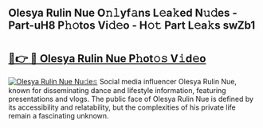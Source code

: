 ## Olesya Rulin Nue O𝚗𝚕yf𝚊ns L𝚎a𝚔ed N𝚞𝚍es - Part-uH8 P𝚑𝚘tos Vi𝚍𝚎o - H𝚘𝚝 Part L𝚎a𝚔s swZb1

# <h2><a href="http://kf1g9gs.oniu.top/?m=Olesya+Rulin+Nue">🔗👉 🔴 Olesya Rulin Nue P𝚑ot𝚘𝚜 V𝚒d𝚎o</a></h2>

[![Olesya Rulin Nue Nu𝚍e𝚜](https://i.imgur.com/0qMVB7G.gif)](http://kf1g9gs.oniu.top/?m=Olesya+Rulin+Nue)
Social media influencer Olesya Rulin Nue, known for disseminating dance and lifestyle information, featuring presentations and vlogs. The public face of Olesya Rulin Nue is defined by its accessibility and relatability, but the complexities of his private life remain a fascinating unknown.  
